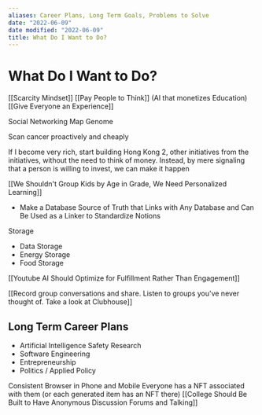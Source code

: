 ```yaml
---
aliases: Career Plans, Long Term Goals, Problems to Solve
date: "2022-06-09"
date modified: "2022-06-09"
title: What Do I Want to Do?
---
```


# What Do I Want to Do?
[[Scarcity Mindset]]
[[Pay People to Think]] (AI that monetizes Education)
[[Give Everyone an Experience]]

Social Networking Map Genome

Scan cancer proactively and cheaply

If I become very rich, start building Hong Kong 2, other initiatives from the initiatives, without the need to think of money. Instead, by mere signaling that a person is willing to invest, we can make it happen

[[We Shouldn't Group Kids by Age in Grade, We Need Personalized Learning]]

- Make a Database Source of Truth that Links with Any Database and Can Be Used as a Linker to Standardize Notions

Storage

- Data Storage
- Energy Storage
- Food Storage

[[Youtube AI Should Optimize for Fulfillment Rather Than Engagement]]

[[Record group conversations and share. Listen to groups you've never thought of. Take a look at Clubhouse]]

## Long Term Career Plans
- Artificial Intelligence Safety Research
- Software Engineering
- Entrepreneurship
- Politics / Applied Policy

Consistent Browser in Phone and Mobile
Everyone has a NFT associated with them (or each generated item has an NFT there)
[[College Should Be Built to Have Anonymous Discussion Forums and Talking]]
